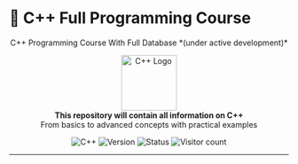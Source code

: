 # 📌 C++ Full Programming Course

<p align="center">
  C++ Programming Course With Full Database *(under active development)*
</p>

<p align="center">
  <img src="https://isocpp.org/assets/images/cpp_logo.png" alt="C++ Logo" width="100">
  <br>
  <strong>This repository will contain all information on C++</strong>
  <br>
  <span>From basics to advanced concepts with practical examples</span>
</p>

<p align="center">
  <img src="https://img.shields.io/badge/C%2B%2B-00599C?style=flat&logo=c%2B%2B&logoColor=white" alt="C++">
  <img src="https://img.shields.io/badge/version-0.0.1--alpha-red" alt="Version">
  <img src="https://img.shields.io/badge/status-actively%20developed-yellow" alt="Status">
  <img src="https://visitor-badge.laobi.icu/badge?page_id=d9-cloud.cpp-programming-full" alt="Visitor count">
</p>

---
